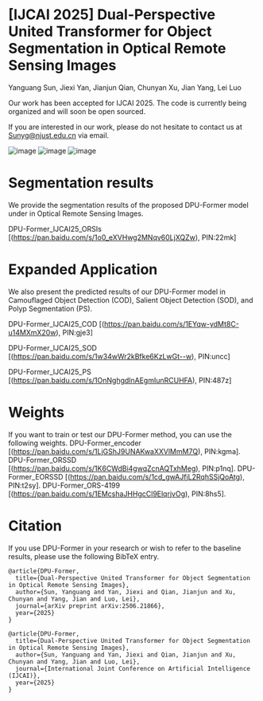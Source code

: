 # [IJCAI 2025] Dual-Perspective United Transformer for Object Segmentation in Optical Remote Sensing Images

Yanguang Sun, Jiexi Yan, Jianjun Qian, Chunyan Xu, Jian Yang, Lei Luo<br />

Our work has been accepted for IJCAI 2025. The code is currently being organized and will soon be open sourced.

If you are interested in our work, please do not hesitate to contact us at Sunyg@njust.edu.cn via email.


![image](https://github.com/user-attachments/assets/a58a7485-7ba1-4515-8b43-0b187baf3753)
![image](https://github.com/user-attachments/assets/ba87bca4-2d0e-4e3a-bf25-40bd41d86c54)
![image](https://github.com/user-attachments/assets/57885a97-4160-4cc5-8451-b66a24ac6c4f)


# Segmentation results

We provide the segmentation results of the proposed DPU-Former model under in Optical Remote Sensing Images.

DPU-Former_IJCAI25_ORSIs [(https://pan.baidu.com/s/1o0_eXVHwg2MNqv60LjXQZw), PIN:22mk] 


# Expanded Application

We also present the predicted results of our DPU-Former model in Camouflaged Object Detection (COD), Salient Object Detection (SOD), and Polyp Segmentation (PS).


DPU-Former_IJCAI25_COD [(https://pan.baidu.com/s/1EYqw-ydMt8C-u14MXmX20w), PIN:gje3] 

DPU-Former_IJCAI25_SOD [(https://pan.baidu.com/s/1w34wWr2kBfke6KzLwGt--w), PIN:uncc]

DPU-Former_IJCAI25_PS [(https://pan.baidu.com/s/1OnNghgdlnAEgmIunRCUHFA), PIN:487z]


# Weights
If you want to train or test our DPU-Former method, you can use the following weights.
DPU-Former_encoder [(https://pan.baidu.com/s/1LjGShJ9UNAKwaXXVlMmM7Q), PIN:kgma].
DPU-Former_ORSSD [(https://pan.baidu.com/s/1K6CWdBi4gwqZcnAQTxhMeg), PIN:p1nq].
DPU-Former_EORSSD [(https://pan.baidu.com/s/1cd_gwAJfjL2RqhSSjQoAtg), PIN:t2sy].
DPU-Former_ORS-4199 [(https://pan.baidu.com/s/1EMcshaJHHgcCl9ElqrjvOg), PIN:8hs5].


# Citation

If you use DPU-Former in your research or wish to refer to the baseline results, please use the following BibTeX entry.

```
@article{DPU-Former,
  title={Dual-Perspective United Transformer for Object Segmentation in Optical Remote Sensing Images},
  author={Sun, Yanguang and Yan, Jiexi and Qian, Jianjun and Xu, Chunyan and Yang, Jian and Luo, Lei},
  journal={arXiv preprint arXiv:2506.21866},
  year={2025}
}
```

```
@article{DPU-Former,
  title={Dual-Perspective United Transformer for Object Segmentation in Optical Remote Sensing Images},
  author={Sun, Yanguang and Yan, Jiexi and Qian, Jianjun and Xu, Chunyan and Yang, Jian and Luo, Lei},
  journal={International Joint Conference on Artificial Intelligence (IJCAI)},
  year={2025}
}
```
